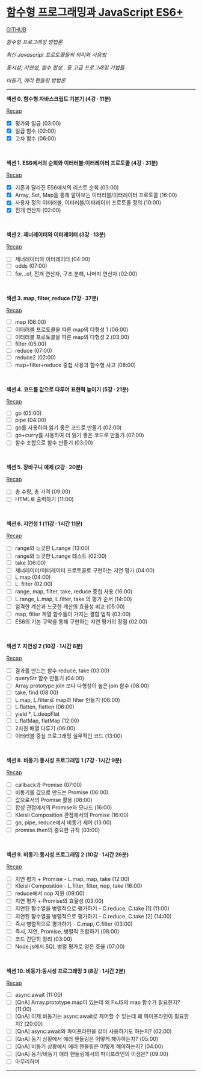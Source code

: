 # [함수형 프로그래밍과 JavaScript ES6+](https://www.inflearn.com/course/functional-es6)

[GITHUB](https://github.com/indongyoo/functional-javascript-01)

_함수형 프로그래밍 방법론_

_최신 Javascript 프로토콜들의 의미와 사용법_

_동시성, 지연성, 함수 합성.. 등 고급 프로그래밍
기법들_

_비동기, 에러 핸들링 방법론_

---

**섹션 0. 함수형 자바스크립트 기본기 (4강 ∙ 11분)**

[Recap](docs/Section00/readme.md)

- [x] 평가와 일급 (03:00)
- [x] 일급 함수 (02:00)
- [x] 고차 함수 (06:00)

<br />

**섹션 1. ES6에서의 순회와 이터러블:이터레이터 프로토콜 (4강 ∙ 31분)**

[Recap](docs/Section01/readme.md)

- [x] 기존과 달라진 ES6에서의 리스트 순회 (03:00)
- [x] Array, Set, Map을 통해 알아보는 이터러블/이터레이터 프로토콜 (16:00)
- [x] 사용자 정의 이터러블, 이터러블/이터레이터 프로토콜 정의 (10:00)
- [x] 전개 연산자 (02:00)

<br />

**섹션 2. 제너레이터와 이터레이터 (3강 ∙ 13분)**

[Recap](docs/Section02/readme.md)

- [ ] 제너레이터와 이터레이터 (04:00)
- [ ] odds (07:00)
- [ ] for...of, 전개 연산자, 구조 분해, 나머지 연산자 (02:00)

<br />

**섹션 3. map, filter, reduce (7강 ∙ 37분)**

[Recap](docs/Section03/readme.md)

- [ ] map (06:00)
- [ ] 이터러블 프로토콜을 따른 map의 다형성 1 (06:00)
- [ ] 이터러블 프로토콜을 따른 map의 다형성 2 (03:00)
- [ ] filter (05:00)
- [ ] reduce (07:00)
- [ ] reduce2 (02:00)
- [ ] map+filter+reduce 중첩 사용과 함수형 사고 (08:00)

<br />

**섹션 4. 코드를 값으로 다루어 표현력 높이기 (5강 ∙ 21분)**

[Recap](docs/Section04/readme.md)

- [ ] go (05:00)
- [ ] pipe (04:00)
- [ ] go를 사용하여 읽기 좋은 코드로 만들기 (02:00)
- [ ] go+curry를 사용하여 더 읽기 좋은 코드로 만들기 (07:00)
- [ ] 함수 조합으로 함수 만들기 (03:00)

<br />

**섹션 5. 장바구니 예제 (2강 ∙ 20분)**

[Recap](docs/Section05/readme.md)

- [ ] 총 수량, 총 가격 (09:00)
- [ ] HTML로 출력하기 (11:00)

<br />

**섹션 6. 지연성 1 (11강 ∙ 1시간 11분)**

[Recap](docs/Section06/readme.md)

- [ ] range와 느긋한 L.range (13:00)
- [ ] range와 느긋한 L.range 테스트 (02:00)
- [ ] take (06:00)
- [ ] 제너레이터/이터레이터 프로토콜로 구현하는 지연 평가 (04:00)
- [ ] L.map (04:00)
- [ ] L. filter (02:00)
- [ ] range, map, filter, take, reduce 중첩 사용 (16:00)
- [ ] L.range, L.map, L.filter, take 의 평가 순서 (14:00)
- [ ] 엄격한 계산과 느긋한 계산의 효율성 비교 (05:00)
- [ ] map, filter 계열 함수들이 가지는 결합 법칙 (03:00)
- [ ] ES6의 기본 규악을 통해 구현하는 지연 평가의 장점 (02:00)

<br />

**섹션 7. 지연성 2 (10강 ∙ 1시간 6분)**

[Recap](docs/Section07/readme.md)

- [ ] 결과를 만드는 함수 reduce, take (03:00)
- [ ] queryStr 함수 만들기 (04:00)
- [ ] Array.prototype.join 보다 다형성이 높은 join 함수 (08:00)
- [ ] take, find (08:00)
- [ ] L.map, L.filter로 map과 filter 만들기 (06:00)
- [ ] L.flatten, flatten (06:00)
- [ ] yield \*, L.deepFlat
- [ ] L.flatMap, flatMap (12:00)
- [ ] 2차원 배열 다루기 (06:00)
- [ ] 이터러블 중심 프로그래밍 실무적인 코드 (13:00)

<br />

**섹션 8. 비동기:동시성 프로그래밍 1 (7강 ∙ 1시간 9분)**

[Recap](docs/Section08/readme.md)

- [ ] callback과 Promise (07:00)
- [ ] 비동기를 값으로 만드는 Promise (06:00)
- [ ] 값으로서의 Promise 활용 (08:00)
- [ ] 합성 관점에서의 Promise와 모나드 (16:00)
- [ ] Kleisli Composition 관점에서의 Promise (16:00)
- [ ] go, pipe, reduce에서 비동기 제어 (13:00)
- [ ] promise.then의 중요한 규칙 (03:00)

<br />

**섹션 9. 비동기:동시성 프로그래밍 2 (10강 ∙ 1시간 26분)**

[Recap](docs/Section09/readme.md)

- [ ] 지연 평가 + Promise - L.map, map, take (12:00)
- [ ] Kleisli Composition - L.filter, filter, nop, take (16:00)
- [ ] reduce에서 nop 지원 (09:00)
- [ ] 지연 평가 + Promise의 효율성 (03:00)
- [ ] 지연된 함수열을 병렬적으로 평가하기 - C.reduce, C.take [1] (11:00)
- [ ] 지연된 함수열을 병렬적으로 평가하기 - C.reduce, C.take [2] (14:00)
- [ ] 즉시 병렬적으로 평가하기 - C.map, C.filter (03:00)
- [ ] 즉시, 지연, Promise, 병렬적 조합하기 (08:00)
- [ ] 코드 간단히 정리 (03:00)
- [ ] Node.js에서 SQL 병렬 평가로 얻은 효율 (07:00)

<br />

**섹션 10. 비동기:동시성 프로그래밍 3 (8강 ∙ 1시간 2분)**

[Recap](docs/Section10/readme.md)

- [ ] async:await (11:00)
- [ ] [QnA] Array.prototype.map이 있는데 왜 FxJS의 map 함수가 필요한지? (11:00)
- [ ] [QnA] 이제 비동기는 async:await로 제어할 수 있는데 왜 파이프라인이 필요한지? (20:00)
- [ ] [QnA] async:await와 파이프라인을 같이 사용하기도 하는지? (02:00)
- [ ] [QnA] 동기 상황에서 에러 핸들링은 어떻게 해야하는지? (05:00)
- [ ] [QnA] 비동기 상황에서 에러 핸들링은 어떻게 해야하는지? (04:00)
- [ ] [QnA] 동기/비동기 에러 핸들링에서의 파이프라인의 이점은? (09:00)
- [ ] 마무리하며

---
